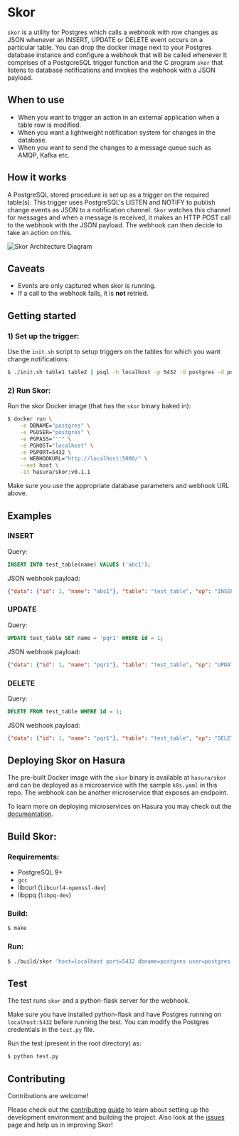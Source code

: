 # Skor

`skor` is a utility for Postgres which calls a webhook with row changes as JSON whenever an INSERT, UPDATE or DELETE event occurs on a particular table. 
You can drop the docker image next to your Postgres database instance and configure a webhook that will be called whenever 
It comprises of a PostgcreSQL trigger function and the C program `skor` that listens to database notifications and invokes the webhook with a JSON payload.

## When to use
+ When you want to trigger an action in an external application when a table row is modified.
+ When you want a lightweight notification system for changes in the database.
+ When you want to send the changes to a message queue such as AMQP, Kafka etc.

## How it works
A PostgreSQL stored procedure is set up as a trigger on the required table(s). This trigger uses PostgreSQL's LISTEN and NOTIFY to publish change events as JSON to a notification channel. `Skor` watches this channel for messages and when a message is received, it makes an HTTP POST call to the webhook with the JSON payload. The webhook can then decide to take an action on this.

![Skor Architecture Diagram](skor-arch.png "Skor Architecture")


## Caveats
+ Events are only captured when skor is running.
+ If a call to the webhook fails, it is **not** retried.

## Getting started

### 1) Set up the trigger:

Use the `init.sh` script to setup triggers on the tables for which you want change notifications:

```bash
$ ./init.sh table1 table2 | psql -h localhost -p 5432 -U postgres -d postgres --
```

### 2) Run Skor:

Run the skor Docker image (that has the `skor` binary baked in):

```bash
$ docker run \
    -e DBNAME="postgres" \
    -e PGUSER="postgres" \
    -e PGPASS="''" \
    -e PGHOST="localhost" \
    -e PGPORT=5432 \
    -e WEBHOOKURL="http://localhost:5000/" \
    --net host \
    -it hasura/skor:v0.1.1
```

Make sure you use the appropriate database parameters and webhook URL above.

## Examples

### INSERT

Query:
```sql
INSERT INTO test_table(name) VALUES ('abc1');
```

JSON webhook payload:

```json
{"data": {"id": 1, "name": "abc1"}, "table": "test_table", "op": "INSERT"}
```

### UPDATE

Query:
```sql
UPDATE test_table SET name = 'pqr1' WHERE id = 1;
```

JSON webhook payload:

```json
{"data": {"id": 1, "name": "pqr1"}, "table": "test_table", "op": "UPDATE"}
```

### DELETE

Query:
```sql
DELETE FROM test_table WHERE id = 1;
```

JSON webhook payload:

```json
{"data": {"id": 1, "name": "pqr1"}, "table": "test_table", "op": "DELETE"}
```

## Deploying Skor on Hasura

The pre-built Docker image with the `skor` binary is available at `hasura/skor` and can be deployed as a microservice with the sample `k8s.yaml` in this repo.
The webhook can be another microservice that exposes an endpoint.

To learn more on deploying microservices on Hasura you may check out the [documentation](https://docs.hasura.io/0.15/manual/microservices/index.html).


## Build Skor:

### Requirements:

+ PostgreSQL 9+
+ `gcc` 
+ libcurl (`libcurl4-openssl-dev`) 
+ libppq (`libpq-dev`)


### Build:

```bash
$ make
```
### Run:

```bash
$ ./build/skor 'host=localhost port=5432 dbname=postgres user=postgres password=' http://localhost:5000
```

## Test

The test runs `skor` and a python-flask server for the webhook. 

Make sure you have installed python-flask and have Postgres running on `localhost:5432` before running the test.
You can modify the Postgres credentials in the `test.py` file.

Run the test (present in the root directory) as:

```bash
$ python test.py
```

## Contributing
Contributions are welcome! 

Please check out the [contributing guide](CONTRIBUTING.md) to learn about setting up the development environment and building the project. Also look at the [issues](https://github.com/hasura/skor/issues) page and help us in improving Skor!
